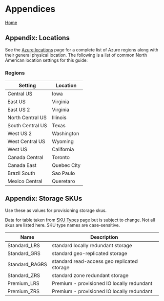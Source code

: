 # Appendices
[Home](readme.md)

## Appendix: Locations
See the <a href="https://azure.microsoft.com/en-us/global-infrastructure/locations/">Azure locations</a> page for a complete list of Azure regions along with their general physical location. The following is a list of common North American location settings for this guide:

### Regions
| Setting | Location | 
| ------------ | --------- |
| Central US | Iowa |
| East US | Virginia |
| East US 2 | Virginia |
| North Central US | Illinois |
| South Central US | Texas |
| West US 2 | Washington |
| West Central US | Wyoming |
| West US | California | 
| Canada Central | Toronto |
| Canada East | Quebec City |
| Brazil South | Sao Paulo |
| Mexico Central | Queretaro |

## Appendix: Storage SKUs
Use these as values for provisioning storage skus. 

Data for table taken from <a href="https://docs.microsoft.com/en-us/rest/api/storagerp/srp_sku_types">SKU Types</a> page but is subject to change. Not all skus are listed here. SKU type names are case-sensitive.

| Name | Description |
| -----| ----------- |
| Standard_LRS | standard locally redundant storage |
| Standard_GRS | standard geo-replicated storage |
| Standard_RAGRS | standard read-access geo replicated storage |
| Standard_ZRS | standard zone redundant storage |
| Premium_LRS | Premium - provisioned IO locally redundant |
| Premium_ZRS | Premium - provisioned IO locally redundant |

